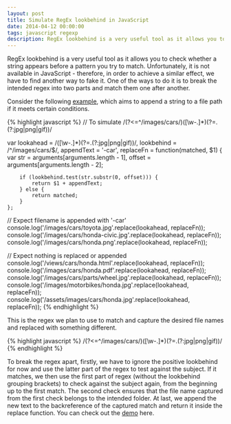 ```yaml
---
layout: post
title: Simulate RegEx lookbehind in JavaScript
date: 2014-04-12 00:00:00
tags: javascript regexp
description: RegEx lookbehind is a very useful tool as it allows you to check whether a string appears before a pattern you try to match. Unfortunately, it is not available in JavaScript - therefore, in order to achieve a similar effect, we have to find another way to fake it.
---
```


RegEx lookbehind is a very useful tool as it allows you to check whether a string appears before a pattern you try to match. Unfortunately, it is not available in JavaScript - therefore, in order to achieve a similar effect, we have to find another way to fake it. One of the ways to do it is to break the intended regex into two parts and match them one after another.

Consider the following [example](http://jsfiddle.net/dyfchin/k86VC/), which aims to append a string to a file path if it meets certain conditions.

{% highlight javascript %}
// To simulate /(?<=^\/images\/cars\/)([\w\-\.]*)(?=.(?:jpg|png|gif))/

var lookahead   = /([\w\-\.]*)(?=.(?:jpg|png|gif))/,
    lookbehind  = /^\/images\/cars\/$/,
    appendText  = '-car',
    replaceFn   = function(matched, $1) {
        var str    = arguments[arguments.length - 1],
            offset = arguments[arguments.length - 2];
        
        if (lookbehind.test(str.substr(0, offset))) {
            return $1 + appendText;
        } else {
            return matched;
        }
    };

// Expect filename is appended with '-car'
console.log('/images/cars/toyota.jpg'.replace(lookahead, replaceFn));
console.log('/images/cars/honda-civic.jpg'.replace(lookahead, replaceFn));
console.log('/images/cars/honda.png'.replace(lookahead, replaceFn));

// Expect nothing is replaced or appended
console.log('/views/cars/honda.html'.replace(lookahead, replaceFn));
console.log('/images/cars/honda.pdf'.replace(lookahead, replaceFn));
console.log('/images/cars/parts/wheel.jpg'.replace(lookahead, replaceFn));
console.log('/images/motorbikes/honda.jpg'.replace(lookahead, replaceFn));
console.log('/assets/images/cars/honda.jpg'.replace(lookahead, replaceFn));
{% endhighlight %}

This is the regex we plan to use to match and capture the desired file names and replaced with something different.

{% highlight javascript %}
/(?<=^\/images\/cars\/)([\w-\.]*)(?=.(?:jpg|png|gif))/
{% endhighlight %}

To break the regex apart, firstly, we have to ignore the positive lookbehind for now and use the latter part of the regex to test against the subject. If it matches, we then use the first part of regex (without the lookbehind grouping brackets) to check against the subject again, from the beginning up to the first match. The second check ensures that the file name captured from the first check belongs to the intended folder. At last, we append the new text to the backreference of the captured match and return it inside the replace function. You can check out the [demo](http://jsfiddle.net/dyfchin/k86VC/) here.
